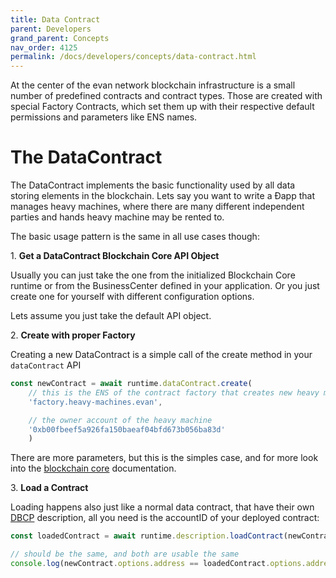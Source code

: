 ```yaml
---
title: Data Contract
parent: Developers
grand_parent: Concepts
nav_order: 4125
permalink: /docs/developers/concepts/data-contract.html
---
```


At the center of the evan network blockchain infrastructure is a small number of predefined contracts and contract
types. Those are created with special Factory Contracts, which set them up with their respective
default permissions and parameters like ENS names.


# The DataContract

The DataContract implements the basic functionality used by all data storing elements in the blockchain.
Lets say you want to write a Ðapp that manages heavy machines, where there are many different independent parties and hands heavy machine may be rented to.

The basic usage pattern is the same in all use cases though:


1\. **Get a DataContract Blockchain Core API Object**

Usually you can just take the one from the initialized Blockchain Core runtime or from the
BusinessCenter defined in your application. Or you just create one for yourself with different configuration options.

Lets assume you just take the default API object.


2\. **Create with proper Factory**

Creating a new DataContract is a simple call of the create method in your `dataContract` API

```js
const newContract = await runtime.dataContract.create(
    // this is the ENS of the contract factory that creates new heavy machine contract instances for your application
    'factory.heavy-machines.evan',

    // the owner account of the heavy machine
    '0xb00fbeef5a926fa150baeaf04bfd673b056ba83d'
    )
```

There are more parameters, but this is the simples case, and for more look into the [blockchain core](https://github.com/evannetwork/api-blockchain-core) documentation.


3\. **Load a Contract**

Loading happens also just like a normal data contract, that have their own [DBCP](/docs/developers/concepts/dbcp.html) description, all you need is the accountID of your deployed contract:

```js
const loadedContract = await runtime.description.loadContract(newContract.options.address);

// should be the same, and both are usable the same
console.log(newContract.options.address == loadedContract.options.address)
```
